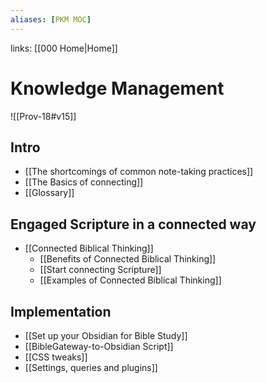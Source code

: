 ```yaml
---
aliases: [PKM MOC]
---
```

links: [[000 Home|Home]]
# Knowledge Management

![[Prov-18#v15]]

## Intro
* [[The shortcomings of common note-taking practices]]
* [[The Basics of connecting]]
* [[Glossary]]

## Engaged Scripture in a connected way
* [[Connected Biblical Thinking]]
	* [[Benefits of Connected Biblical Thinking]]
	* [[Start connecting Scripture]]
	* [[Examples of Connected Biblical Thinking]]

## Implementation
* [[Set up your Obsidian for Bible Study]]
* [[BibleGateway-to-Obsidian Script]]
* [[CSS tweaks]]
* [[Settings, queries and plugins]]

